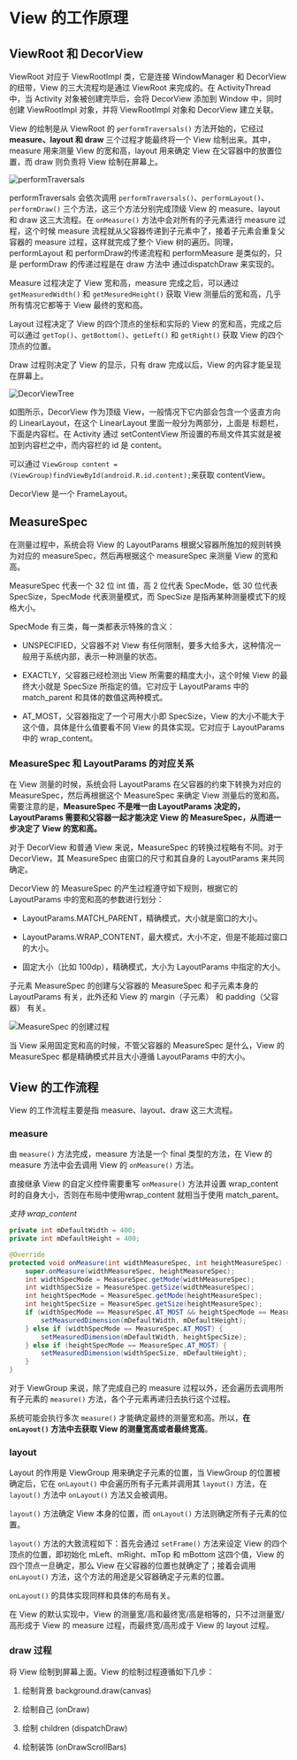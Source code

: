 # View 的工作原理

## ViewRoot 和 DecorView

ViewRoot 对应于 ViewRootImpl 类，它是连接 WindowManager 和 DecorView 的纽带，View 的三大流程均是通过 ViewRoot 来完成的。在 ActivityThread 中，当 Activity 对象被创建完毕后，会将 DecorView 添加到 Window 中，同时创建 ViewRootImpl 对象，并将 ViewRootImpl 对象和 DecorView 建立关联。

View 的绘制是从 ViewRoot 的 `performTraversals()` 方法开始的，它经过 **measure、layout 和 draw** 三个过程才能最终将一个 View 绘制出来。其中，measure 用来测量 View 的宽和高，layout 用来确定 View 在父容器中的放置位置，而 draw 则负责将 View 绘制在屏幕上。

![performTraversals](../../Resources/perform_traversals.png)

performTraversals 会依次调用 `performTraversals()`、`performLayout()`、`performDraw()` 三个方法，这三个方法分别完成顶级 View 的 measure、layout 和 draw 这三大流程。在 `onMeasure()` 方法中会对所有的子元素进行 measure 过程，这个时候 measure 流程就从父容器传递到子元素中了，接着子元素会重复父容器的 measure 过程，这样就完成了整个 View 树的遍历。同理，performLayout 和 performDraw的传递流程和 performMeasure 是类似的，只是 performDraw 的传递过程是在 draw 方法中 通过dispatchDraw 来实现的。

Measure 过程决定了 View 宽和高，measure 完成之后，可以通过 `getMeasuredWidth()` 和 `getMesuredHeight()` 获取 View 测量后的宽和高，几乎所有情况它都等于 View 最终的宽和高。

Layout 过程决定了 View 的四个顶点的坐标和实际的 View 的宽和高，完成之后可以通过 `getTop()`、`getBottom()`、`getLeft()` 和 `getRight()` 获取 View 的四个顶点的位置。

Draw 过程则决定了 View 的显示，只有 draw 完成以后，View 的内容才能呈现在屏幕上。

![DecorViewTree](../../Resources/decor_view_tree.png)

如图所示，DecorView 作为顶级 View，一般情况下它内部会包含一个竖直方向的 LinearLayout，在这个 LinearLayout 里面一般分为两部分，上面是 标题栏，下面是内容栏。在 Activity 通过 setContentView 所设置的布局文件其实就是被加到内容栏之中，而内容栏的 id 是 content。

可以通过 `ViewGroup content = (ViewGroup)findViewById(android.R.id.content);`来获取 contentView。

DecorView 是一个 FrameLayout。

## MeasureSpec

在测量过程中，系统会将 View 的 LayoutParams 根据父容器所施加的规则转换为对应的 measureSpec，然后再根据这个 measureSpec 来测量 View 的宽和高。

MeasureSpec 代表一个 32 位 int 值，高 2 位代表 SpecMode，低 30 位代表 SpecSize，SpecMode 代表测量模式，而 SpecSize 是指再某种测量模式下的规格大小。

SpecMode 有三类，每一类都表示特殊的含义：

* UNSPECIFIED，父容器不对 View 有任何限制，要多大给多大，这种情况一般用于系统内部，表示一种测量的状态。

* EXACTLY，父容器已经检测出 View 所需要的精度大小，这个时候 View 的最终大小就是 SpecSize 所指定的值。它对应于 LayoutParams 中的 match_parent 和具体的数值这两种模式。

* AT_MOST，父容器指定了一个可用大小即 SpecSize，View 的大小不能大于这个值，具体是什么值要看不同 View 的具体实现。它对应于 LayoutParams 中的 wrap_content。

### MeasureSpec 和 LayoutParams 的对应关系

在 View 测量的时候，系统会将 LayoutParams 在父容器的约束下转换为对应的 MeasureSpec，然后再根据这个 MeasureSpec 来确定 View 测量后的宽和高。需要注意的是，**MeasureSpec 不是唯一由 LayoutParams 决定的，LayoutParams 需要和父容器一起才能决定 View 的 MeasureSpec，从而进一步决定了 View 的宽和高。**

对于 DecorView 和普通 View 来说，MeasureSpec 的转换过程略有不同。对于 DecorView，其 MeasureSpec 由窗口的尺寸和其自身的 LayoutParams 来共同确定。

DecorView 的 MeasureSpec 的产生过程遵守如下规则，根据它的 LayoutParams 中的宽和高的参数进行划分：

* LayoutParams.MATCH_PARENT，精确模式，大小就是窗口的大小。

* LayoutParams.WRAP_CONTENT，最大模式，大小不定，但是不能超过窗口的大小。

* 固定大小（比如 100dp），精确模式，大小为 LayoutParams 中指定的大小。

子元素 MeasureSpec 的创建与父容器的 MeasureSpec 和子元素本身的 LayoutParams 有关，此外还和 View 的 margin（子元素） 和 padding（父容器） 有关。

![MeasureSpec 的创建过程](../../Resources/measure_spec.png)

当 View 采用固定宽和高的时候，不管父容器的 MeasureSpec 是什么，View 的 MeasureSpec 都是精确模式并且大小遵循 LayoutParams 中的大小。

## View 的工作流程

View 的工作流程主要是指 measure、layout、draw 这三大流程。

### measure

由 `measure()` 方法完成，measure 方法是一个 final 类型的方法，在 View 的 measure 方法中会去调用 View 的 `onMeasure()` 方法。

直接继承 View 的自定义控件需要重写 `onMeasure()` 方法并设置 wrap_content 时的自身大小，否则在布局中使用wrap_content 就相当于使用 match_parent。

*支持 wrap_content*
```java
private int mDefaultWidth = 400;
private int mDefaultHeight = 400;

@Override
protected void onMeasure(int widthMeasureSpec, int heightMeasureSpec) {
    super.onMeasure(widthMeasureSpec, heightMeasureSpec);
    int widthSpecMode = MeasureSpec.getMode(widthMeasureSpec);
    int widthSpecSize = MeasureSpec.getSize(widthMeasureSpec);
    int heightSpecMode = MeasureSpec.getMode(heightMeasureSpec);
    int heightSpecSize = MeasureSpec.getSize(heightMeasureSpec);
    if (widthSpecMode == MeasureSpec.AT_MOST && heightSpecMode == MeasureSpec.AT_MOST) {
        setMeasuredDimension(mDefaultWidth, mDefaultHeight);
    } else if (widthSpecMode == MeasureSpec.AT_MOST) {
        setMeasuredDimension(mDefaultWidth, heightSpecSize);
    } else if (heightSpecMode == MeasureSpec.AT_MOST) {
        setMeasuredDimension(widthSpecSize, mDefaultHeight);
    }
}
```

对于 ViewGroup 来说，除了完成自己的 measure 过程以外，还会遍历去调用所有子元素的 `measure()` 方法，各个子元素再递归去执行这个过程。

系统可能会执行多次 `measure()` 才能确定最终的测量宽和高。所以，**在 `onLayout()` 方法中去获取 View 的测量宽高或者最终宽高**。

### layout

Layout 的作用是 ViewGroup 用来确定子元素的位置，当 ViewGroup 的位置被确定后，它在 `onLayout()` 中会遍历所有子元素并调用其 `layout()` 方法，在 `layout()` 方法中 `onLayout()` 方法又会被调用。

`layout()` 方法确定 View 本身的位置，而 `onLayout()` 方法则确定所有子元素的位置。

`layout()` 方法的大致流程如下：首先会通过 `setFrame()` 方法来设定 View 的四个顶点的位置，即初始化 mLeft、mRight、mTop 和 mBottom 这四个值，View 的四个顶点一旦确定，那么 View 在父容器的位置也就确定了；接着会调用 `onLayout()` 方法，这个方法的用途是父容器确定子元素的位置。

`onLayout()` 的具体实现同样和具体的布局有关。

在 View 的默认实现中，View 的测量宽/高和最终宽/高是相等的，只不过测量宽/高形成于 View 的 measure 过程，而最终宽/高形成于 View 的 layout 过程。

### draw 过程

将 View 绘制到屏幕上面。View 的绘制过程遵循如下几步：

1. 绘制背景 background.draw(canvas)

2. 绘制自己 (onDraw)

3. 绘制 children (dispatchDraw)

4. 绘制装饰 (onDrawScrollBars)
